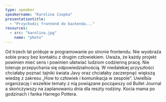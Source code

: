 ```yaml
---
type: speaker
speakername: "Karolina Czopka"
presentationtitle: 
  - "Przychodzi frontend do backenda..."
resources:
  - src: "karolina.jpg"
    name: "photo"
---
```

Od trzech lat próbuje w programowanie po stronie frontendu. Nie wyobraża sobie pracy bez kontaktu z drugim człowiekiem. Uważa, że każdy projekt powinien mieć sens i powinien ułatwiać ludziom codzienną pracę. Nie toleruje przepychania się odpowiedzialnością. W niedalekiej przyszłości chciałaby poznać tajniki świata Javy oraz chciałaby zaczerpnąć większą wiedzę z zakresu „How to człowiek i komunikacja w zespole”. Uwielbia organizację i wszelkie tematy z nią powiązane począwszy od Bullet Journal a skończywszy na zaplanowaniu dnia dla reszty rodziny. Kocia mama po godzinach i fanka Harrego Pottera.
